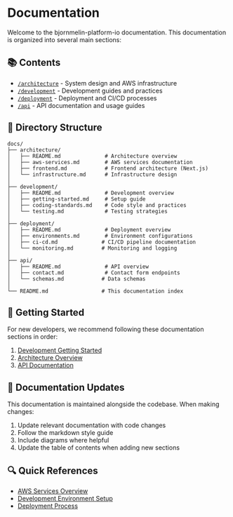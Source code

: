 # Documentation

Welcome to the bjornmelin-platform-io documentation. This documentation is
organized into several main sections:

## 📚 Contents

- [`/architecture`](./architecture/README.md) - System design and AWS infrastructure
- [`/development`](./development/README.md) - Development guides and practices
- [`/deployment`](./deployment/README.md) - Deployment and CI/CD processes
- [`/api`](./api/README.md) - API documentation and usage guides

## 📁 Directory Structure

```text
docs/
├── architecture/
│   ├── README.md              # Architecture overview
│   ├── aws-services.md        # AWS services documentation
│   ├── frontend.md            # Frontend architecture (Next.js)
│   └── infrastructure.md      # Infrastructure design
│
├── development/
│   ├── README.md              # Development overview
│   ├── getting-started.md     # Setup guide
│   ├── coding-standards.md    # Code style and practices
│   └── testing.md             # Testing strategies
│
├── deployment/
│   ├── README.md              # Deployment overview
│   ├── environments.md        # Environment configurations
│   ├── ci-cd.md              # CI/CD pipeline documentation
│   └── monitoring.md         # Monitoring and logging
│
├── api/
│   ├── README.md              # API overview
│   ├── contact.md             # Contact form endpoints
│   └── schemas.md            # Data schemas
│
└── README.md                 # This documentation index
```

## 🚀 Getting Started

For new developers, we recommend following these documentation sections in order:

1. [Development Getting Started](./development/getting-started.md)
2. [Architecture Overview](./architecture/README.md)
3. [API Documentation](./api/README.md)

## 📖 Documentation Updates

This documentation is maintained alongside the codebase. When making changes:

1. Update relevant documentation with code changes
2. Follow the markdown style guide
3. Include diagrams where helpful
4. Update the table of contents when adding new sections

## 🔍 Quick References

- [AWS Services Overview](./architecture/aws-services.md)
- [Development Environment Setup](./development/getting-started.md)
- [Deployment Process](./deployment/ci-cd.md)
